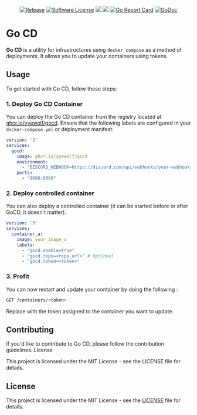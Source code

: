<p align="center">
  <p align="center">
    <a href="https://github.com/yyewolf/gocd/releases/latest"><img alt="Release" src="https://img.shields.io/github/release/yyewolf/gocd.svg?style=flat-square"></a>
    <a href="/LICENSE"><img alt="Software License" src="https://img.shields.io/badge/license-MIT-brightgreen.svg?style=flat-square"></a>
    <a href="https://codeclimate.com/github/yyewolf/gocd/test_coverage"><img src="https://api.codeclimate.com/v1/badges/d9fcf617937d6026221f/test_coverage" /></a>
    <a href="https://codeclimate.com/github/yyewolf/gocd/maintainability"><img src="https://api.codeclimate.com/v1/badges/d9fcf617937d6026221f/maintainability" /></a>
    <a href="https://goreportcard.com/report/github.com/yyewolf/gocd"><img alt="Go Report Card" src="https://goreportcard.com/badge/github.com/yyewolf/gocd"></a>
    <a href="https://godoc.org/github.com/yyewolf/gocd"><img src="https://godoc.org/github.com/yyewolf/gocd/backend?status.svg" alt="GoDoc"></a>
  </p>
</p>

# Go CD

**Go CD** is a utility for infrastructures using `docker compose` as a method of deployments. It allows you to update your containers using tokens.

## Usage

To get started with Go CD, follow these steps:

### 1. Deploy Go CD Container

You can deploy the Go CD container from the registry located at [ghcr.io/yyewolf/gocd](https://ghcr.io/yyewolf/gocd). Ensure that the following labels are configured in your `docker-compose.yml` or deployment manifest:

```yaml
version: '3'
services:
  gocd:
    image: ghcr.io/yyewolf/gocd
    environment:
      - "DISCORD_WEBHOOK=https://discord.com/api/webhooks/your-webhook-id/your-webhook-token"
    ports:
      - "8080:8080"
```

### 2. Deploy controlled container

You can also deploy a controlled container (it can be started before or after GoCD, it doesn't matter).

```yaml
version: '3'
services:
  container_a:
    image: your_image_a
    labels:
      - "gocd.enable=true"
      - "gocd.repo=<repo_url>" # Optional
      - "gocd.token=<token>"
```

### 3. Profit

You can now restart and update your container by doing the following :

```bash
GET /containers/<token>
``` 

Replace <token> with the token assigned to the container you want to update.

## Contributing

If you'd like to contribute to Go CD, please follow the contribution guidelines. License

This project is licensed under the MIT License - see the LICENSE file for details.

## License

This project is licensed under the MIT License - see the [LICENSE](LICENSE.md) file for details.
